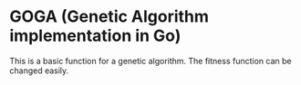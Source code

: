 # GOGA (Genetic Algorithm implementation in Go)

This is a basic function for a genetic algorithm. The fitness function can be changed easily.
